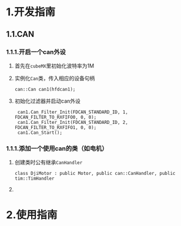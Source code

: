 # 1.开发指南

## 1.1.CAN

### 1.1.1.开启一个can外设

1. 首先在`cubeMX`里初始化波特率为1M

2. 实例化`Can`类，传入相应的设备句柄

    ```
    can::Can can1(hfdcan1);
    ```

    

3. 初始化过滤器并启动can外设

    ```
     can1.Can_Filter_Init(FDCAN_STANDARD_ID, 1, FDCAN_FILTER_TO_RXFIFO0, 0, 0);
     can1.Can_Filter_Init(FDCAN_STANDARD_ID, 2, FDCAN_FILTER_TO_RXFIFO1, 0, 0);
     can1.Can_Start();
    ```

    

### 1.1.1.添加一个使用can的类（如电机）

1. 创建类时公有继承`CanHandler`

    ```
    class DjiMotor : public Motor, public can::CanHandler, public tim::TimHandler
    ```

2. 



# 2.使用指南









